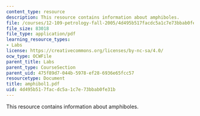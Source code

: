 ```yaml
---
content_type: resource
description: This resource contains information about amphiboles.
file: /courses/12-109-petrology-fall-2005/4d495b517facdc5a1c7e73bbab0fe31b_amphibol1.pdf
file_size: 83018
file_type: application/pdf
learning_resource_types:
- Labs
license: https://creativecommons.org/licenses/by-nc-sa/4.0/
ocw_type: OCWFile
parent_title: Labs
parent_type: CourseSection
parent_uid: 475f89d7-044b-5978-ef28-6936e65fcc57
resourcetype: Document
title: amphibol1.pdf
uid: 4d495b51-7fac-dc5a-1c7e-73bbab0fe31b
---
```

This resource contains information about amphiboles.